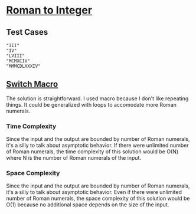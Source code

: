 # [Roman to Integer](https://leetcode.com/problems/roman-to-integer/)

## Test Cases

```
"III"
"IV"
"LVIII"
"MCMXCIV"
"MMMCDLXXXIV"
```

## [Switch Macro](switch-macro.c)

The solution is straightforward.
I used macro because I don't like repeating things.
It could be generalized with loops to accomodate more Roman numerals.

### Time Complexity

Since the input and the output are bounded by number of Roman numerals,
it's a silly to talk about asymptotic behavior.
If there were unlimited number of Roman numerals,
the time complexity of this solution would be O(N)
where N is the number of Roman numerals of the input.

### Space Complexity

Since the input and the output are bounded by number of Roman numerals,
it's a silly to talk about asymptotic behavior.
Even if there were unlimited number of Roman numerals,
the space complexity of this solution would be O(1)
because no additional space depends on the size of the input.
